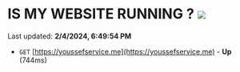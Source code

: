 # IS MY WEBSITE RUNNING ? [![](https://img.shields.io/static/v1?label=Sponsor&message=%E2%9D%A4&logo=GitHub&color=%23fe8e86)](https://github.com/sponsors/<username>)

Last updated: **2/4/2024, 6:49:54 PM**

- `GET` [https://youssefservice.me](https://youssefservice.me) - **Up** (744ms)
